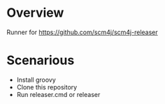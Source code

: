 # Overview

Runner for https://github.com/scm4j/scm4j-releaser

# Scenarious

- Install groovy
- Clone this repository
- Run releaser.cmd or releaser